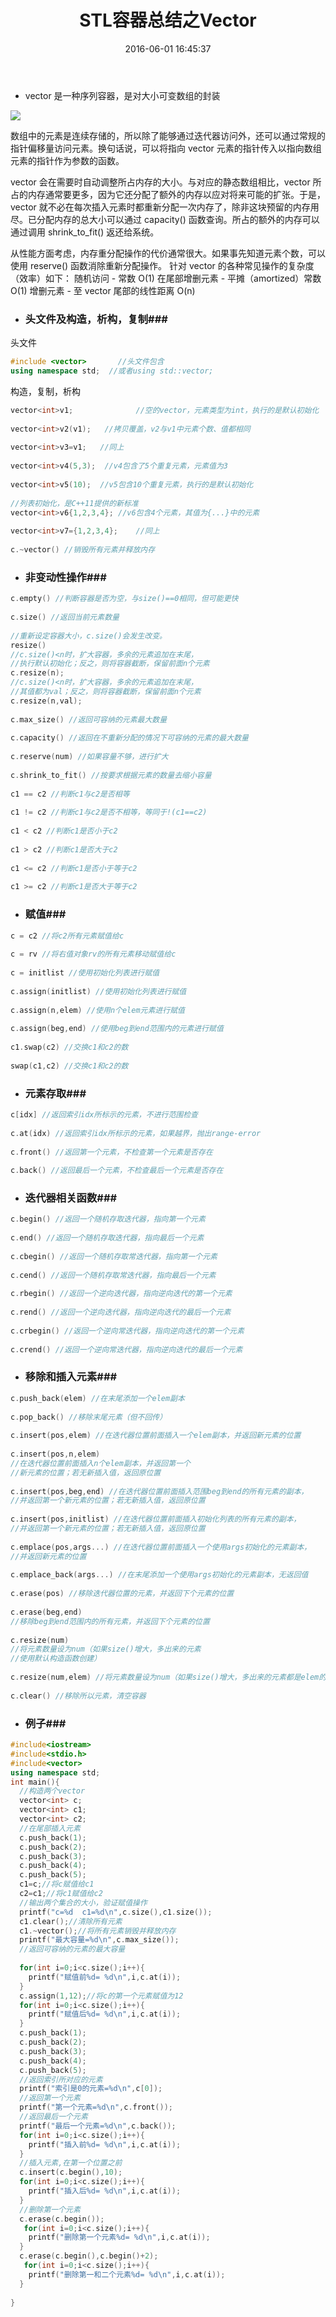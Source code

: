 ﻿---
title: STL容器总结之Vector
date: 2016-06-01 16:45:37
tags: [STL,C++,Vector]
categories: C++
---

- vector 是一种序列容器，是对大小可变数组的封装

![](http://img.blog.csdn.net/20160406151211233)

数组中的元素是连续存储的，所以除了能够通过迭代器访问外，还可以通过常规的指针偏移量访问元素。换句话说，可以将指向 vector 元素的指针传入以指向数组元素的指针作为参数的函数。

vector 会在需要时自动调整所占内存的大小。与对应的静态数组相比，vector 所占的内存通常要更多，因为它还分配了额外的内存以应对将来可能的扩张。于是，vector 就不必在每次插入元素时都重新分配一次内存了，除非这块预留的内存用尽。已分配内存的总大小可以通过 capacity() 函数查询。所占的额外的内存可以通过调用 shrink_to_fit() 返还给系统。

从性能方面考虑，内存重分配操作的代价通常很大。如果事先知道元素个数，可以使用 reserve() 函数消除重新分配操作。
针对 vector 的各种常见操作的复杂度（效率）如下：
随机访问 - 常数 O(1)
在尾部增删元素 - 平摊（amortized）常数 O(1)
增删元素 - 至 vector 尾部的线性距离 O(n)


- ### 头文件及构造，析构，复制###

头文件

```cpp
#include <vector>       //头文件包含    
using namespace std;  //或者using std::vector;   
```

<!-- more -->

   构造，复制，析构

```cpp
vector<int>v1;              //空的vector，元素类型为int，执行的是默认初始化    
    
vector<int>v2(v1);   //拷贝覆盖，v2与v1中元素个数、值都相同    
    
vector<int>v3=v1;   //同上    
    
vector<int>v4(5,3);  //v4包含了5个重复元素，元素值为3    
    
vector<int>v5(10);  //v5包含10个重复元素，执行的是默认初始化    
    
//列表初始化，是C++11提供的新标准    
vector<int>v6{1,2,3,4}; //v6包含4个元素，其值为{...}中的元素    
    
vector<int>v7={1,2,3,4};    //同上    
    
c.~vector() //销毁所有元素并释放内存   
```


- ### 非变动性操作###

```cpp
c.empty() //判断容器是否为空，与size()==0相同，但可能更快  
  
c.size() //返回当前元素数量  
  
//重新设定容器大小，c.size()会发生改变。  
resize()  
//c.size()<n时，扩大容器，多余的元素追加在末尾，
//执行默认初始化；反之，则将容器截断，保留前面n个元素  
c.resize(n);  
//c.size()<n时，扩大容器，多余的元素追加在末尾，
//其值都为val；反之，则将容器截断，保留前面n个元素  
c.resize(n,val);  
  
c.max_size() //返回可容纳的元素最大数量  
  
c.capacity() //返回在不重新分配的情况下可容纳的元素的最大数量  
  
c.reserve(num) //如果容量不够，进行扩大  
  
c.shrink_to_fit() //按要求根据元素的数量去缩小容量  
  
c1 == c2 //判断c1与c2是否相等  
  
c1 != c2 //判断c1与c2是否不相等，等同于!(c1==c2)  
  
c1 < c2 //判断c1是否小于c2  
  
c1 > c2 //判断c1是否大于c2  
  
c1 <= c2 //判断c1是否小于等于c2  
  
c1 >= c2 //判断c1是否大于等于c2  
```

- ### 赋值###

```cpp
c = c2 //将c2所有元素赋值给c  
  
c = rv //将右值对象rv的所有元素移动赋值给c  
  
c = initlist //使用初始化列表进行赋值  
  
c.assign(initlist) //使用初始化列表进行赋值  
  
c.assign(n,elem) //使用n个elem元素进行赋值  
  
c.assign(beg,end) //使用beg到end范围内的元素进行赋值  
  
c1.swap(c2) //交换c1和c2的数  
  
swap(c1,c2) //交换c1和c2的数  
```

- ### 元素存取###

```cpp
c[idx] //返回索引idx所标示的元素，不进行范围检查  
  
c.at(idx) //返回索引idx所标示的元素，如果越界，抛出range-error  
  
c.front() //返回第一个元素，不检查第一个元素是否存在  
  
c.back() //返回最后一个元素，不检查最后一个元素是否存在  
```

- ### 迭代器相关函数###

```cpp
c.begin() //返回一个随机存取迭代器，指向第一个元素  
  
c.end() //返回一个随机存取迭代器，指向最后一个元素  
  
c.cbegin() //返回一个随机存取常迭代器，指向第一个元素  
  
c.cend() //返回一个随机存取常迭代器，指向最后一个元素  
  
c.rbegin() //返回一个逆向迭代器，指向逆向迭代的第一个元素  
  
c.rend() //返回一个逆向迭代器，指向逆向迭代的最后一个元素  
  
c.crbegin() //返回一个逆向常迭代器，指向逆向迭代的第一个元素  
  
c.crend() //返回一个逆向常迭代器，指向逆向迭代的最后一个元素  
```


- ### 移除和插入元素###

```cpp
c.push_back(elem) //在末尾添加一个elem副本  
  
c.pop_back() //移除末尾元素（但不回传）  
  
c.insert(pos,elem) //在迭代器位置前面插入一个elem副本，并返回新元素的位置  
  
c.insert(pos,n,elem)
//在迭代器位置前面插入n个elem副本，并返回第一个
//新元素的位置；若无新插入值，返回原位置  
  
c.insert(pos,beg,end) //在迭代器位置前面插入范围beg到end的所有元素的副本，
//并返回第一个新元素的位置；若无新插入值，返回原位置  
  
c.insert(pos,initlist) //在迭代器位置前面插入初始化列表的所有元素的副本，
//并返回第一个新元素的位置；若无新插入值，返回原位置  
  
c.emplace(pos,args...) //在迭代器位置前面插入一个使用args初始化的元素副本，
//并返回新元素的位置  
  
c.emplace_back(args...) //在末尾添加一个使用args初始化的元素副本，无返回值  
  
c.erase(pos) //移除迭代器位置的元素，并返回下个元素的位置  
  
c.erase(beg,end) 
//移除beg到end范围内的所有元素，并返回下个元素的位置  
  
c.resize(num) 
//将元素数量设为num（如果size()增大，多出来的元素
//使用默认构造函数创建）  
  
c.resize(num,elem) //将元素数量设为num（如果size()增大，多出来的元素都是elem的副本）  
  
c.clear() //移除所以元素，清空容器  
```

- ### 例子###

```cpp
#include<iostream>  
#include<stdio.h>  
#include<vector>  
using namespace std;  
int main(){  
  //构造两个vector  
  vector<int> c;  
  vector<int> c1;  
  vector<int> c2;  
  //在尾部插入元素  
  c.push_back(1);  
  c.push_back(2);  
  c.push_back(3);  
  c.push_back(4);  
  c.push_back(5);  
  c1=c;//将c赋值给c1  
  c2=c1;//将c1赋值给c2  
  //输出两个集合的大小，验证赋值操作  
  printf("c=%d  c1=%d\n",c.size(),c1.size());  
  c1.clear();//清除所有元素  
  c1.~vector();//将所有元素销毁并释放内存  
  printf("最大容量=%d\n",c.max_size());
  //返回可容纳的元素的最大容量  
  
  for(int i=0;i<c.size();i++){  
    printf("赋值前%d= %d\n",i,c.at(i));  
  }  
  c.assign(1,12);//将c的第一个元素赋值为12  
  for(int i=0;i<c.size();i++){  
    printf("赋值后%d= %d\n",i,c.at(i));  
  }  
  c.push_back(1);  
  c.push_back(2);  
  c.push_back(3);  
  c.push_back(4);  
  c.push_back(5);  
  //返回索引所对应的元素  
  printf("索引是0的元素=%d\n",c[0]);  
  //返回第一个元素  
  printf("第一个元素=%d\n",c.front());  
  //返回最后一个元素  
  printf("最后一个元素=%d\n",c.back());  
  for(int i=0;i<c.size();i++){  
    printf("插入前%d= %d\n",i,c.at(i));  
  }  
  //插入元素,在第一个位置之前  
  c.insert(c.begin(),10);  
  for(int i=0;i<c.size();i++){  
    printf("插入后%d= %d\n",i,c.at(i));  
  }  
  //删除第一个元素  
  c.erase(c.begin());  
   for(int i=0;i<c.size();i++){  
    printf("删除第一个元素%d= %d\n",i,c.at(i));  
  }  
  c.erase(c.begin(),c.begin()+2);  
   for(int i=0;i<c.size();i++){  
    printf("删除第一和二个元素%d= %d\n",i,c.at(i));  
  }  
  
}  
```